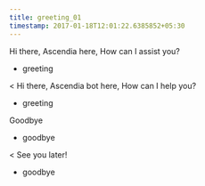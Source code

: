 ```yaml
---
title: greeting_01
timestamp: 2017-01-18T12:01:22.6385852+05:30
---
```


Hi there, Ascendia here, How can I assist you?
* greeting

< Hi there, Ascendia bot here, How can I help you?
* greeting

Goodbye
* goodbye

< See you later!
* goodbye

